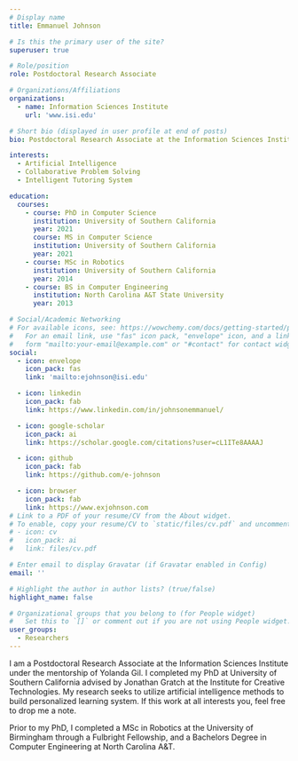 ```yaml
---
# Display name
title: Emmanuel Johnson

# Is this the primary user of the site?
superuser: true

# Role/position
role: Postdoctoral Research Associate

# Organizations/Affiliations
organizations:
  - name: Information Sciences Institute
    url: 'www.isi.edu'

# Short bio (displayed in user profile at end of posts)
bio: Postdoctoral Research Associate at the Information Sciences Institute

interests:
  - Artificial Intelligence
  - Collaborative Problem Solving
  - Intelligent Tutoring System

education:
  courses:
    - course: PhD in Computer Science 
      institution: University of Southern California 
      year: 2021
      course: MS in Computer Science 
      institution: University of Southern California 
      year: 2021
    - course: MSc in Robotics
      institution: University of Southern California
      year: 2014
    - course: BS in Computer Engineering
      institution: North Carolina A&T State University 
      year: 2013

# Social/Academic Networking
# For available icons, see: https://wowchemy.com/docs/getting-started/page-builder/#icons
#   For an email link, use "fas" icon pack, "envelope" icon, and a link in the
#   form "mailto:your-email@example.com" or "#contact" for contact widget.
social:
  - icon: envelope
    icon_pack: fas
    link: 'mailto:ejohnson@isi.edu'

  - icon: linkedin
    icon_pack: fab
    link: https://www.linkedin.com/in/johnsonemmanuel/

  - icon: google-scholar
    icon_pack: ai
    link: https://scholar.google.com/citations?user=cL1ITe8AAAAJ

  - icon: github
    icon_pack: fab
    link: https://github.com/e-johnson

  - icon: browser
    icon_pack: fab
    link: https://www.exjohnson.com
# Link to a PDF of your resume/CV from the About widget.
# To enable, copy your resume/CV to `static/files/cv.pdf` and uncomment the lines below.
# - icon: cv
#   icon_pack: ai
#   link: files/cv.pdf

# Enter email to display Gravatar (if Gravatar enabled in Config)
email: ''

# Highlight the author in author lists? (true/false)
highlight_name: false

# Organizational groups that you belong to (for People widget)
#   Set this to `[]` or comment out if you are not using People widget.
user_groups:
  - Researchers
---
```


I am a Postdoctoral Research Associate at the Information Sciences Institute under the mentorship of Yolanda Gil. I completed my PhD at University of Southern California advised by Jonathan Gratch at the Institute for Creative Technologies. My research seeks to utilize artificial intelligence methods to build personalized learning system. If this work at all interests you, feel free to drop me a note.

Prior to my PhD, I completed a MSc in Robotics at the University of Birmingham through a Fulbright Fellowship, and a Bachelors Degree in Computer Engineering at North Carolina A&T.